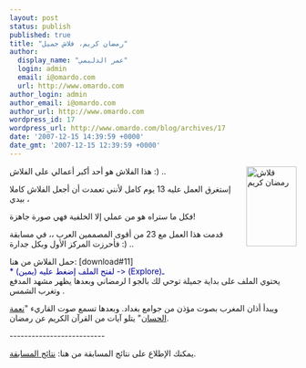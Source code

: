 ```yaml
---
layout: post
status: publish
published: true
title: "رمضان كريم، فلاش جميل"
author:
  display_name: "عمر الدليمي"
  login: admin
  email: i@omardo.com
  url: http://www.omardo.com
author_login: admin
author_email: i@omardo.com
author_url: http://www.omardo.com
wordpress_id: 17
wordpress_url: http://www.omardo.com/blog/archives/17
date: '2007-12-15 14:39:59 +0000'
date_gmt: '2007-12-15 12:39:59 +0000'
---
```

<p><img src="http://www.omardo.com/blog/wp-content/uploads/medfa3-ramadan.jpg" alt="قلاش رمضان كريم" class="ngg-singlepic" align="right" height="140" width="88" />هذا الفلاش هو أحد أكبر أعمالي على الفلاش :) ..</p>
<p>إستغرق العمل عليه  13 يوم كامل لأنني  تعمدت أن أجعل الفلاش كاملا  بيدي ،</p>
<p>فكل ما ستراه  هو من عملي إلا الخلفية فهي صورة جاهزة!</p>
<p>قدمت هذا العمل مع 23 من أقوى المصممين العرب ،، في مسابقة فأحرزت المركز الأول وبكل جدارة :) ..</p>
<p>حمل الفلاش من هنا: <!--more-->[download#11]<br />
<font color="#000099">* لفتح الملف إضغط عليه (يمين) -&gt; (Explore)ـ</font><br />
يحتوي الملف على بداية جميلة توحي لك بالجو ا لرمضاني وبعدها يظهر مشهد المدفع وتغرب الشمس .</p>
<p>ويبدأ أذان المغرب بصوت مؤذن من جوامع بغداد. وبعدها تسمع صوت القاريء "<a href="http://www.ne3ma.com/" title="موقع الشيخ نعمة الحسان">نعمة الحسان</a>" يتلو آيات من القرآن الكريم عن رمضان.</p>
<p>--------------------------</p>
<p>يمكنك الإطلاع على نتائج المسابقة من هنا: <a href="http://www.w-enter.com/forum/showthread.php?t=4737">نتائج المسابقة</a>.</p>

